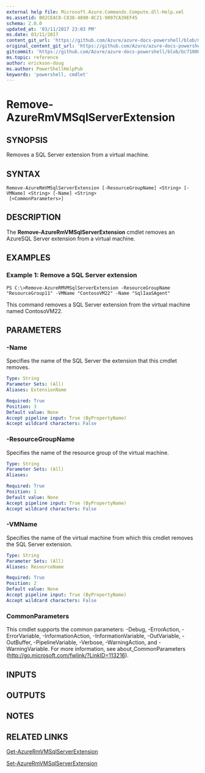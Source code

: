 ```yaml
---
external help file: Microsoft.Azure.Commands.Compute.dll-Help.xml
ms.assetid: B02CEAC8-C838-4890-8C21-9897CA39EF45
schema: 2.0.0
updated_at: '03/11/2017 23:03 PM'
ms.date: 03/11/2017
content_git_url: 'https://github.com/Azure/azure-docs-powershell/blob/master/azureps-cmdlets-docs/ResourceManager/AzureRM.Compute/v2.7.0/Remove-AzureRMVMSqlServerExtension.md'
original_content_git_url: 'https://github.com/Azure/azure-docs-powershell/blob/master/azureps-cmdlets-docs/ResourceManager/AzureRM.Compute/v2.7.0/Remove-AzureRMVMSqlServerExtension.md'
gitcommit: 'https://github.com/Azure/azure-docs-powershell/blob/bc71000aa3c7f754b95442dcc415a7324626a15c'
ms.topic: reference
author: erickson-doug
ms.author: PowerShellHelpPub
keywords: 'powershell, cmdlet'
---
```


# Remove-AzureRmVMSqlServerExtension

## SYNOPSIS
Removes a SQL Server extension from a virtual machine.

## SYNTAX

```
Remove-AzureRmVMSqlServerExtension [-ResourceGroupName] <String> [-VMName] <String> [-Name] <String>
 [<CommonParameters>]
```

## DESCRIPTION
The **Remove-AzureRmVMSqlServerExtension** cmdlet removes an AzureSQL Server extension from a virtual machine.

## EXAMPLES

### Example 1: Remove a SQL Server extension
```
PS C:\>Remove-AzureRMVMSqlServerExtension -ResourceGroupName "ResourceGroup11" -VMName "ContosoVM22" -Name "SqlIaaSAgent"
```

This command removes a SQL Server extension from the virtual machine named ContosoVM22.

## PARAMETERS

### -Name
Specifies the name of the SQL Server the extension that this cmdlet removes.

```yaml
Type: String
Parameter Sets: (All)
Aliases: ExtensionName

Required: True
Position: 3
Default value: None
Accept pipeline input: True (ByPropertyName)
Accept wildcard characters: False
```

### -ResourceGroupName
Specifies the name of the resource group of the virtual machine.

```yaml
Type: String
Parameter Sets: (All)
Aliases: 

Required: True
Position: 1
Default value: None
Accept pipeline input: True (ByPropertyName)
Accept wildcard characters: False
```

### -VMName
Specifies the name of the virtual machine from which this cmdlet removes the SQL Server extension.

```yaml
Type: String
Parameter Sets: (All)
Aliases: ResourceName

Required: True
Position: 2
Default value: None
Accept pipeline input: True (ByPropertyName)
Accept wildcard characters: False
```

### CommonParameters
This cmdlet supports the common parameters: -Debug, -ErrorAction, -ErrorVariable, -InformationAction, -InformationVariable, -OutVariable, -OutBuffer, -PipelineVariable, -Verbose, -WarningAction, and -WarningVariable. For more information, see about_CommonParameters (http://go.microsoft.com/fwlink/?LinkID=113216).

## INPUTS

## OUTPUTS

## NOTES

## RELATED LINKS

[Get-AzureRmVMSqlServerExtension](./Get-AzureRMVMSqlServerExtension.md)

[Set-AzureRmVMSqlServerExtension](./Set-AzureRMVMSqlServerExtension.md)


